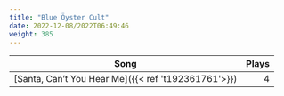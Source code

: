 ```yaml
---
title: "Blue Öyster Cult"
date: 2022-12-08/2022T06:49:46
weight: 385
---
```




 Song | Plays 
----- | -----:
[Santa, Can’t You Hear Me]({{< ref 't192361761'>}}) | 4

